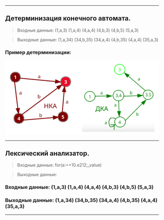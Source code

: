 
___
## Детерминизация конечного автомата.
> Входные данные: (1,a,3) (1,a,4) (4,a,4) (4,b,3) (4,b,5) (5,a,3)

> Выходные данные: (1,a,34) (34,b,35) (34,a,4) (4,b,35) (4,a,4) (35,a,3)
### Пример детерминизации:
![gallery](preview_image/de-termination.png)
___

## Лексический анализатор.
> Входные данные: for(a:=+10.e212;_value)

> Выходные данные: 
### Входные данные: (1,a,3) (1,a,4) (4,a,4) (4,b,3) (4,b,5) (5,a,3)
### Выходные данные: (1,a,34) (34,b,35) (34,a,4) (4,b,35) (4,a,4) (35,a,3)
___
